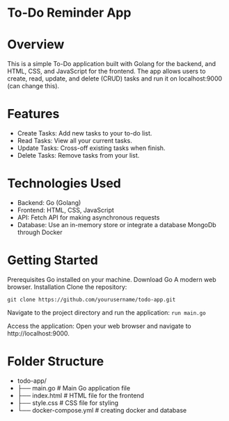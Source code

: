<h1> To-Do Reminder App </h1>
<div>

# Overview
This is a simple To-Do application built with Golang for the backend, and HTML, CSS, and JavaScript for the frontend. The app allows users to create, read, update, and delete (CRUD) tasks and run it on localhost:9000 (can change this).


# Features
- Create Tasks: Add new tasks to your to-do list.
- Read Tasks: View all your current tasks.
- Update Tasks: Cross-off existing tasks when finish.
- Delete Tasks: Remove tasks from your list.

# Technologies Used
- Backend: Go (Golang)
- Frontend: HTML, CSS, JavaScript
- API: Fetch API for making asynchronous requests
- Database: Use an in-memory store or integrate a database MongoDb through Docker

# Getting Started
Prerequisites
Go installed on your machine. Download Go
A modern web browser.
Installation
Clone the repository:

`git clone https://github.com/yourusername/todo-app.git`

Navigate to the project directory and run the application: `run main.go`

Access the application: Open your web browser and navigate to http://localhost:9000.


# Folder Structure
- todo-app/
- ├── main.go          # Main Go application file
- ├── index.html       # HTML file for the frontend
- ├── style.css        # CSS file for styling
- └── docker-compose.yml # creating docker and database

